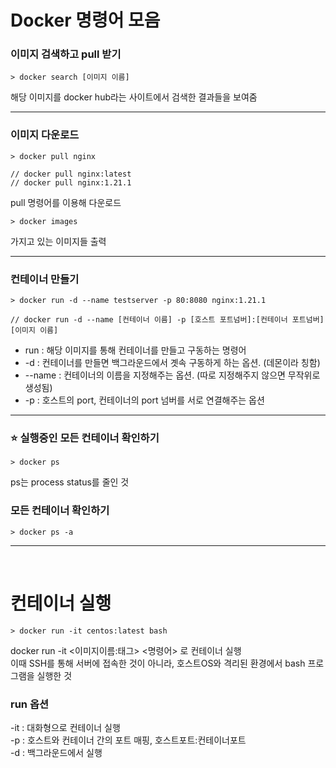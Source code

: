 # Docker 명령어 모음

### 이미지 검색하고 pull 받기

```
> docker search [이미지 이름]
```

해당 이미지를 docker hub라는 사이트에서 검색한 결과들을 보여줌

---

### 이미지 다운로드

```
> docker pull nginx

// docker pull nginx:latest
// docker pull nginx:1.21.1
```

pull 명령어를 이용해 다운로드

```
> docker images
```

가지고 있는 이미지들 출력

---

### 컨테이너 만들기

```
> docker run -d --name testserver -p 80:8080 nginx:1.21.1

// docker run -d --name [컨테이너 이름] -p [호스트 포트넘버]:[컨테이너 포트넘버] [이미지 이름]
```

- run : 해당 이미지를 통해 컨테이너를 만들고 구동하는 명령어
- -d : 컨테이너를 만들면 백그라운드에서 곗속 구동하게 하는 옵션. (데몬이라 칭함)
- --name : 컨테이너의 이름을 지정해주는 옵션. (따로 지정해주지 않으면 무작위로 생성됨)
- -p : 호스트의 port, 컨테이너의 port 넘버를 서로 연결해주는 옵션

---

### ⭐️ 실행중인 모든 컨테이너 확인하기

```
> docker ps
```

ps는 process status를 줄인 것

### 모든 컨테이너 확인하기

```
> docker ps -a
```
---
</br>

# 컨테이너 실행

```
> docker run -it centos:latest bash
```
docker run -it <이미지이름:태그> <명령어> 로 컨테이너 실행</br>
이때 SSH를 통해 서버에 접속한 것이 아니라, 호스트OS와 격리된 환경에서 bash 프로그램을 실행한 것

### run 옵션

-it : 대화형으로 컨테이너 실행</br>
-p : 호스트와 컨테이너 간의 포트 매핑, 호스트포트:컨테이너포트</br>
-d : 백그라운드에서 실행
